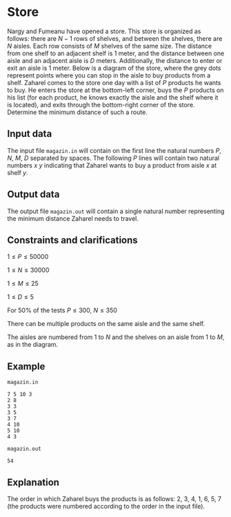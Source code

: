 # Store

Nargy and Fumeanu have opened a store. This store is organized as follows: there are $N-1$ rows of shelves, and between the shelves, there are $N$ aisles. Each row consists of $M$ shelves of the same size. The distance from one shelf to an adjacent shelf is $1$ meter, and the distance between one aisle and an adjacent aisle is $D$ meters. Additionally, the distance to enter or exit an aisle is $1$ meter. Below is a diagram of the store, where the grey dots represent points where you can stop in the aisle to buy products from a shelf. Zaharel comes to the store one day with a list of $P$ products he wants to buy. He enters the store at the bottom-left corner, buys the $P$ products on his list (for each product, he knows exactly the aisle and the shelf where it is located), and exits through the bottom-right corner of the store. Determine the minimum distance of such a route.

## Input data

The input file `magazin.in` will contain on the first line the natural numbers $P$, $N$, $M$, $D$ separated by spaces. The following $P$ lines will contain two natural numbers $x$ $y$ indicating that Zaharel wants to buy a product from aisle $x$ at shelf $y$.

## Output data

The output file `magazin.out` will contain a single natural number representing the minimum distance Zaharel needs to travel.

## Constraints and clarifications

$1 \leq P \leq 50000$

$1 \leq N \leq 30000$

$1 \leq M \leq 25$

$1 \leq D \leq 5$

For 50% of the tests $P \leq 300$, $N \leq 350$

There can be multiple products on the same aisle and the same shelf.

The aisles are numbered from $1$ to $N$ and the shelves on an aisle from $1$ to $M$, as in the diagram.

## Example

`magazin.in`

```
7 5 10 3
2 8
3 3
3 5
3 7
4 10
5 10
4 3
```

`magazin.out`

```
54
```

## Explanation

The order in which Zaharel buys the products is as follows: $2$, $3$, $4$, $1$, $6$, $5$, $7$ (the products were numbered according to the order in the input file).